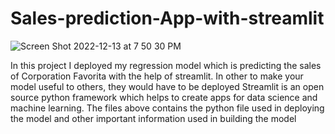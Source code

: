 # Sales-prediction-App-with-streamlit
![Screen Shot 2022-12-13 at 7 50 30 PM](https://user-images.githubusercontent.com/105258546/207434365-65849bf1-005f-46e0-a5b1-aa621d0e398b.png)

In this project I deployed my regression model which is predicting the sales of Corporation Favorita with the help of streamlit.
In other to make your model useful to others, they would have to be deployed
Streamlit is an open source python framework which helps to create apps for data science and machine learning.
The files above contains the python file used in deploying the model and other important information used in building the model
